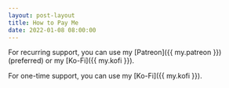 ```yaml
---
layout: post-layout
title: How to Pay Me
date: 2022-01-08 08:00:00
---
```


For recurring support, you can use my [Patreon]({{ my.patreon }}) (preferred) or my [Ko-Fi]({{ my.kofi }}).

For one-time support, you can use my [Ko-Fi]({{ my.kofi }}).

